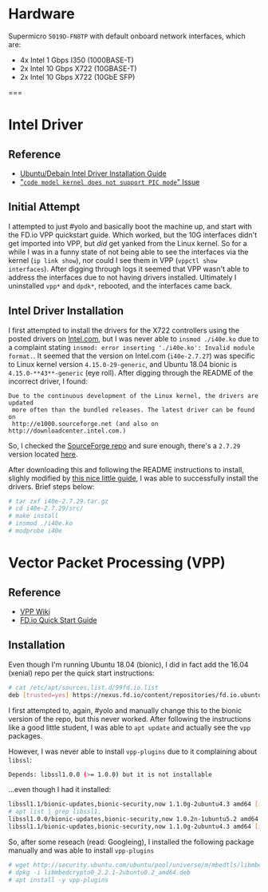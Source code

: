 # Hardware

Supermicro `5019D-FN8TP` with default onboard network interfaces, which are:
* 4x Intel 1 Gbps I350 (1000BASE-T)
* 2x Intel 10 Gbps X722 (10GBASE-T)
* 2x Intel 10 Gbps X722 (10GbE SFP)

===

# Intel Driver
## Reference
* [Ubuntu/Debain Intel Driver Installation Guide](http://ask.xmodulo.com/download-install-ixgbe-driver-ubuntu-debian.html)
* ["`code model kernel does not support PIC mode`" Issue](https://github.com/lwfinger/rtlwifi_new/issues/390#issuecomment-433706382)

## Initial Attempt
I attempted to just #yolo and basically boot the machine up, and start with the FD.io VPP quickstart guide. Which worked, but the 10G interfaces didn't get imported into VPP, but *did* get yanked from the Linux kernel. So for a while I was in a funny state of not being able to see the interfaces via the kernel (`ip link show`), nor could I see them in VPP (`vppctl show interfaces`). After digging through logs it seemed that VPP wasn't able to address the interfaces due to not having drivers installed. Ultimately I uninstalled `vpp*` and `dpdk*`, rebooted, and the interfaces came back.

## Intel Driver Installation
I first attempted to install the drivers for the X722 controllers using the posted drivers on [Intel.com](https://downloadcenter.intel.com/download/22283/Intel-Ethernet-Adapter-Complete-Driver-Pack), but I was never able to `insmod ./i40e.ko` due to a complaint stating `insmod: error inserting './i40e.ko': Invalid module format.`. It seemed that the version on Intel.com (`i40e-2.7.27`) was specific to Linux kernel version `4.15.0-29-generic`, and Ubuntu 18.04 bionic is `4.15.0-**43**-generic` (eye roll). After digging through the README of the incorrect driver, I found:

```
Due to the continuous development of the Linux kernel, the drivers are updated
 more often than the bundled releases. The latest driver can be found on
 http://e1000.sourceforge.net (and also on http://downloadcenter.intel.com.)
```

So, I checked the [SourceForge repo](https://sourceforge.net/projects/e1000/) and sure enough, there's a `2.7.29` version located [here](https://sourceforge.net/projects/e1000/files/i40e%20stable/2.7.29/).

After downloading this and following the README instructions to install, slighly modified by [this nice little guide](http://ask.xmodulo.com/download-install-ixgbe-driver-ubuntu-debian.html), I was able to successfully install the drivers. Brief steps below:

```bash
# tar zxf i40e-2.7.29.tar.gz
# cd i40e-2.7.29/src/
# make install
# insmod ./i40e.ko
# modprobe i40e
```

# Vector Packet Processing (VPP)
## Reference
* [VPP Wiki](https://wiki.fd.io/view/VPP)
* [FD.io Quick Start Guide](https://docs.google.com/document/d/1zqYN7qMavgbdkPWIJIrsPXlxNOZ_GhEveHQxpYr3qrg/edit?usp=sharing)

## Installation

Even though I'm running Ubuntu 18.04 (bionic), I did in fact add the 16.04 (xenial) repo per the quick start instructions:

```bash
# cat /etc/apt/sources.list.d/99fd.io.list
deb [trusted=yes] https://nexus.fd.io/content/repositories/fd.io.ubuntu.xenial.main/ ./
```

I first attempted to, again, #yolo and manually change this to the bionic version of the repo, but this never worked. After following the instructions like a good little student, I was able to `apt update` and actually see the `vpp` packages.

However, I was never able to install `vpp-plugins` due to it complaining about `libssl`:

```bash
Depends: libssl1.0.0 (>= 1.0.0) but it is not installable
```

...even though I had it installed:

```bash
libssl1.1/bionic-updates,bionic-security,now 1.1.0g-2ubuntu4.3 amd64 [installed]
# apt list | grep libssl1.
libssl1.0.0/bionic-updates,bionic-security,now 1.0.2n-1ubuntu5.2 amd64 [installed]
libssl1.1/bionic-updates,bionic-security,now 1.1.0g-2ubuntu4.3 amd64 [installed]
```

So, after some reseach (read: Googleing), I installed the following package manually and was able to install `vpp-plugins`

```bash
# wget http://security.ubuntu.com/ubuntu/pool/universe/m/mbedtls/libmbedcrypto0_2.2.1-2ubuntu0.2_amd64.deb
# dpkg -i libmbedcrypto0_2.2.1-2ubuntu0.2_amd64.deb
# apt install -y vpp-plugins
```
